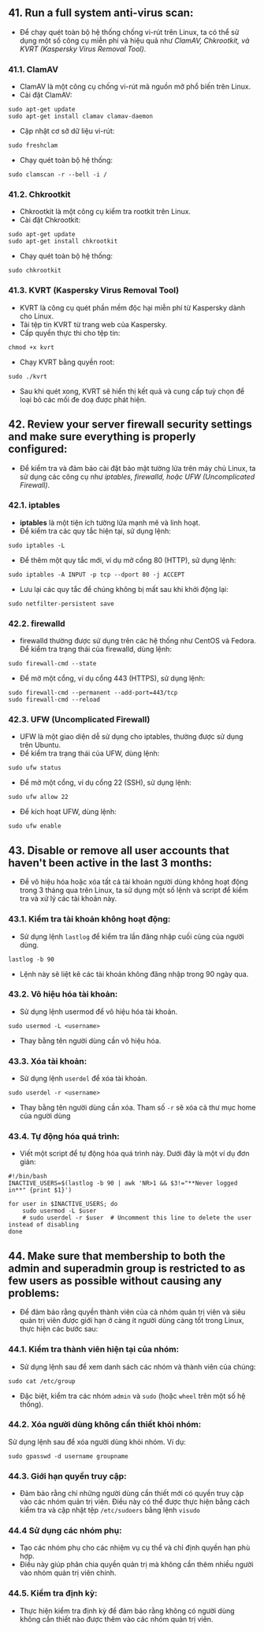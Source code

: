 ## 41. Run a full system anti-virus scan:
- Để chạy quét toàn bộ hệ thống chống vi-rút trên Linux, ta có thể sử dụng một số công cụ miễn phí và hiệu quả như *ClamAV, Chkrootkit, và KVRT (Kaspersky Virus Removal Tool)*.

### 41.1. ClamAV
- ClamAV là một công cụ chống vi-rút mã nguồn mở phổ biến trên Linux.
- Cài đặt ClamAV:
```
sudo apt-get update
sudo apt-get install clamav clamav-daemon
```

- Cập nhật cơ sở dữ liệu vi-rút:
```
sudo freshclam
```
- Chạy quét toàn bộ hệ thống:
```
sudo clamscan -r --bell -i /
```

### 41.2. Chkrootkit
- Chkrootkit là một công cụ kiểm tra rootkit trên Linux.
- Cài đặt Chkrootkit:
```
sudo apt-get update
sudo apt-get install chkrootkit
```
- Chạy quét toàn bộ hệ thống:
```
sudo chkrootkit
```

### 41.3. KVRT (Kaspersky Virus Removal Tool)
- KVRT là công cụ quét phần mềm độc hại miễn phí từ Kaspersky dành cho Linux.
- Tải tệp tin KVRT từ trang web của Kaspersky.
- Cấp quyền thực thi cho tệp tin:
```
chmod +x kvrt
```
- Chạy KVRT bằng quyền root:
```
sudo ./kvrt
```
- Sau khi quét xong, KVRT sẽ hiển thị kết quả và cung cấp tuỳ chọn để loại bỏ các mối đe doạ được phát hiện.

## 42. Review your server firewall security settings and make sure everything is properly configured:
- Để kiểm tra và đảm bảo cài đặt bảo mật tường lửa trên máy chủ Linux, ta sử dụng các công cụ như *iptables, firewalld, hoặc UFW (Uncomplicated Firewall)*.
### 42.1. iptables
- **iptables** là một tiện ích tường lửa mạnh mẽ và linh hoạt.
- Để kiểm tra các quy tắc hiện tại, sử dụng lệnh:
```
sudo iptables -L
```
- Để thêm một quy tắc mới, ví dụ mở cổng 80 (HTTP), sử dụng lệnh:
```
sudo iptables -A INPUT -p tcp --dport 80 -j ACCEPT
```
- Lưu lại các quy tắc để chúng không bị mất sau khi khởi động lại:
```
sudo netfilter-persistent save
```

### 42.2. firewalld
- firewalld thường được sử dụng trên các hệ thống như CentOS và Fedora. Để kiểm tra trạng thái của firewalld, dùng lệnh:
```
sudo firewall-cmd --state
```
- Để mở một cổng, ví dụ cổng 443 (HTTPS), sử dụng lệnh:
```
sudo firewall-cmd --permanent --add-port=443/tcp
sudo firewall-cmd --reload
```

### 42.3. UFW (Uncomplicated Firewall)
- UFW là một giao diện dễ sử dụng cho iptables, thường được sử dụng trên Ubuntu.
- Để kiểm tra trạng thái của UFW, dùng lệnh:
```
sudo ufw status
```

- Để mở một cổng, ví dụ cổng 22 (SSH), sử dụng lệnh:
```
sudo ufw allow 22
```

- Để kích hoạt UFW, dùng lệnh:
```
sudo ufw enable
```

## 43. Disable or remove all user accounts that haven't been active in the last 3 months:
- Để vô hiệu hóa hoặc xóa tất cả tài khoản người dùng không hoạt động trong 3 tháng qua trên Linux, ta sử dụng một số lệnh và script để kiểm tra và xử lý các tài khoản này.

### 43.1. Kiểm tra tài khoản không hoạt động:
- Sử dụng lệnh `lastlog` để kiểm tra lần đăng nhập cuối cùng của người dùng.
```
lastlog -b 90
```
- Lệnh này sẽ liệt kê các tài khoản không đăng nhập trong 90 ngày qua.

### 43.2. Vô hiệu hóa tài khoản:
- Sử dụng lệnh usermod để vô hiệu hóa tài khoản.
```
sudo usermod -L <username>
```
- Thay <username> bằng tên người dùng cần vô hiệu hóa.

### 43.3. Xóa tài khoản:
- Sử dụng lệnh `userdel` để xóa tài khoản.
```
sudo userdel -r <username>
```
- Thay <username> bằng tên người dùng cần xóa. Tham số `-r` sẽ xóa cả thư mục home của người dùng

### 43.4. Tự động hóa quá trình:
- Viết một script để tự động hóa quá trình này. Dưới đây là một ví dụ đơn giản:
```
#!/bin/bash
INACTIVE_USERS=$(lastlog -b 90 | awk 'NR>1 && $3!="**Never logged in**" {print $1}')

for user in $INACTIVE_USERS; do
    sudo usermod -L $user
    # sudo userdel -r $user  # Uncomment this line to delete the user instead of disabling
done
```

## 44. Make sure that membership to both the admin and superadmin group is restricted to as few users as possible without causing any problems:
- Để đảm bảo rằng quyền thành viên của cả nhóm quản trị viên và siêu quản trị viên được giới hạn ở càng ít người dùng càng tốt trong Linux, thực hiện các bước sau:
### 44.1. Kiểm tra thành viên hiện tại của nhóm:
- Sử dụng lệnh sau để xem danh sách các nhóm và thành viên của chúng:
```
sudo cat /etc/group
```
- Đặc biệt, kiểm tra các nhóm `admin` và `sudo` (hoặc `wheel` trên một số hệ thống).

### 44.2. Xóa người dùng không cần thiết khỏi nhóm:
Sử dụng lệnh sau để xóa người dùng khỏi nhóm. Ví dụ:
```
sudo gpasswd -d username groupname
```

### 44.3. Giới hạn quyền truy cập:
- Đảm bảo rằng chỉ những người dùng cần thiết mới có quyền truy cập vào các nhóm quản trị viên. Điều này có thể được thực hiện bằng cách kiểm tra và cập nhật tệp `/etc/sudoers` bằng lệnh `visudo`

### 44.4 Sử dụng các nhóm phụ:
- Tạo các nhóm phụ cho các nhiệm vụ cụ thể và chỉ định quyền hạn phù hợp.
- Điều này giúp phân chia quyền quản trị mà không cần thêm nhiều người vào nhóm quản trị viên chính.

### 44.5. Kiểm tra định kỳ:
- Thực hiện kiểm tra định kỳ để đảm bảo rằng không có người dùng không cần thiết nào được thêm vào các nhóm quản trị viên.

